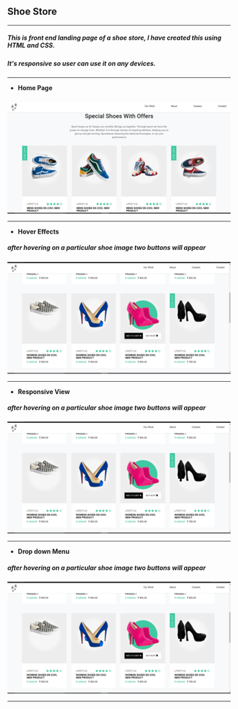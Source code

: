 ## Shoe Store
---
##### This is front end landing page of a shoe store, I have created this using HTML and CSS.
##### It's responsive so user can use it on any devices.

---
- **Home Page**
##### 
![Landing Page](https://github.com/mayuriwasu1/Shoe_Store/blob/main/images/Shoe_REDME.png)

---
- **Hover Effects**
##### after hovering on a particular shoe image two buttons will appear 

![Hover Effect](https://github.com/mayuriwasu1/Shoe_Store/blob/main/images/Sho_hover.png)

---

- **Responsive View**
##### after hovering on a particular shoe image two buttons will appear 

![Responsive](https://github.com/mayuriwasu1/Shoe_Store/blob/main/images/Sho_hover.png)

---
- **Drop down Menu**
##### after hovering on a particular shoe image two buttons will appear 

![Drop down Menu](https://github.com/mayuriwasu1/Shoe_Store/blob/main/images/Sho_hover.png)

---